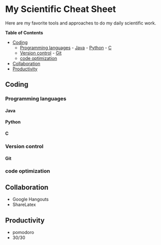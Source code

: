 # My Scientific Cheat Sheet

Here are my favorite tools and approaches to do my daily scientific work.

**Table of Contents**

- [Coding](#)
  - [Programming languages](#)
		- [Java](#)
		- [Python](#)
		- [C](#)
  - [Version control](#)
		- [Git](#)
  - [code optimization](#)
- [Collaboration](#)
- [Productivity](#)

## Coding

### Programming languages

#### Java
#### Python
#### C

### Version control

#### Git

### code optimization

Collaboration
-------------
* Google Hangouts
* ShareLatex

Productivity
------------
* pomodoro
* 30/30


